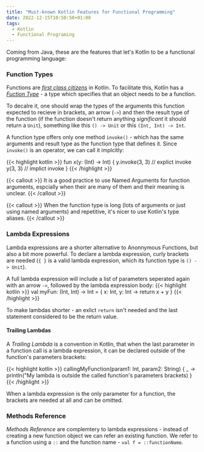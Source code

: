```yaml
---
title: "Must-known Kotlin Features for Functional Programming"
date: 2022-12-15T10:50:50+01:00
tags:
  - Kotlin
  - Functional Programing
---
```

Coming from Java, these are the features that let's Kotlin to be a functional programming language:
### Function Types
Functions are [_first class citizens_](https://en.wikipedia.org/wiki/First-class_function) in Kotlin. To facilitate this, Kotlin has a [_Fuction Type_](https://kotlinlang.org/docs/lambdas.html#function-types) - a type which specifies that an object needs to be a function.

To decalre it, one should wrap the types of the arguments this function expected to recieve in brackets, an arrow (`->`) and then the result type of the function (if the function doesn't return anything _significant_ it should return a `Unit`), something like this `() -> Unit` or this `(Int, Int) -> Int`. 

A function type offers only one method `invoke()` - which has the same arguments and result type as the function type that defines it. Since `invoke()` is an operator, we can call it implcitly:

{{< highlight kotlin >}}
fun x(y: (Int) -> Int) {
    y.invoke(3, 3) // explict invoke
    y(3, 3) // implict invoke
}
{{< /highlight >}}

{{< callout >}} It is a good practice to use Named Arguments for function arguments, espcially when their are many of them and their meaning is unclear. {{< /callout >}}

{{< callout >}} When the function type is long (lots of arguments or just using named arguments) and repetitive, it's nicer to use Kotlin's  type aliases. {{< /callout >}}

### Lambda Expressions
Lambda expressions are a shorter alternative to Anonnymous Functions, but also a bit more powerful. To declare a lambda expression, curly brackets are needed (`{ }` is a valid lambda expression, which its function type is `() -> Unit`).

A full lambda expression will include a list of parameters seperated again with an arrow `->`, followed by the lambda expression body: 
{{< highlight kotlin >}} val myFun: (Int, Int) -> Int = { x: Int, y: Int -> return x + y } {{< /highlight >}}

To make lambdas shorter - an exlict `return` isn't needed and the last statement considered to be the return value.

#### Trailing Lambdas
A _Trailing Lambda_ is a convention in Kotlin, that when the last parameter in a function call is a lambda expression, it can be declared outside of the function's parameters brackets:

{{< highlight kotlin >}}
callingMyFunction(param1: Int, param2: String) {
    _ -> println("My lambda is outside the called function's parameters brackets)
}
{{< /highlight >}}

When a lambda expression is the only parameter for a function, the brackets are needed at all and can be omitted.

### Methods Reference
_Methods Reference_ are complemtery to lambda expressions - instead of creating a new function object we can refer an existing function. We refer to a function using a `::` and the function name - `val f = ::functionName`.
